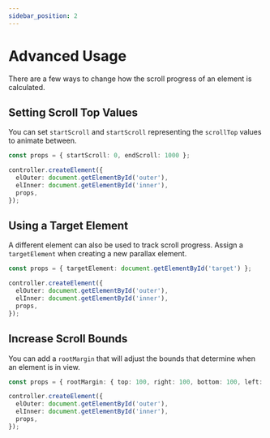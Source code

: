 ```yaml
---
sidebar_position: 2
---
```


# Advanced Usage

There are a few ways to change how the scroll progress of an element is calculated.

## Setting Scroll Top Values

You can set `startScroll` and `startScroll` representing the `scrollTop` values to animate between.

```ts
const props = { startScroll: 0, endScroll: 1000 };

controller.createElement({
  elOuter: document.getElementById('outer'),
  elInner: document.getElementById('inner'),
  props,
});
```

## Using a Target Element

A different element can also be used to track scroll progress. Assign a `targetElement` when creating a new parallax element.

```ts
const props = { targetElement: document.getElementById('target') };

controller.createElement({
  elOuter: document.getElementById('outer'),
  elInner: document.getElementById('inner'),
  props,
});
```

## Increase Scroll Bounds

You can add a `rootMargin` that will adjust the bounds that determine when an element is in view.

```ts
const props = { rootMargin: { top: 100, right: 100, bottom: 100, left: 100 } };

controller.createElement({
  elOuter: document.getElementById('outer'),
  elInner: document.getElementById('inner'),
  props,
});
```
